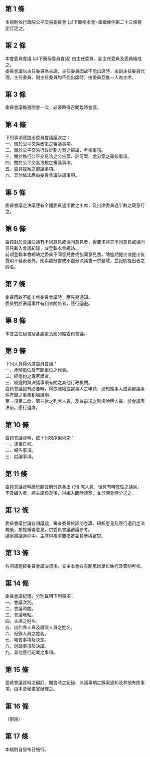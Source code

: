 第 1 條
-------
本規則依行政院公平交易委員會 (以下簡稱本會) 組織條例第二十三條規  
定訂定之。

第 2 條
-------
本會委員會議 (以下簡稱委員會議) 由主任委員、副主任委員及委員組成  
之。  
委員會議以主任委員為主席，主任委員因故不能出席時，由副主任委員代  
理。主任委員、副主任委員均不能出席時，由委員互推一人為主席。

第 3 條
-------
委員會議每週開會一次，必要時得召開臨時會議。

第 4 條
-------
下列事項應提出委員會議議決之：  
一、關於公平交易政策之審議事項。  
二、關於公平交易行政計劃方案之審議、考核事項。  
三、關於執行公平交易法之公告案、許可案、處分案之審核事項。  
四、關於公平交易法規之審議事項。  
五、委員提案之審議事項。  
六、其他依法應由委員會議決議事項。

第 5 條
-------
委員會議之決議應有全體委員過半數之出席，及出席委員過半數之同意行  
之。

第 6 條
-------
委員對於會議決議有不同意見或協同意見者，得要求將其不同意見或協同  
意見載入會議紀錄，或登載本會網站。  
前項登載本會網站之委員不同意見書或協同意見書，除逾期提出或提出後  
聲明不發表者外，應與處分書或不處分決議書一併登載，並記明提出者之  
姓名。

第 7 條
-------
委員因故不能出席委員會議時，應先期通知。  
委員對於審議事件有利害關係者，應行迴避。

第 8 條
-------
本會主任秘書及各處處長應列席委員會議。

第 9 條
-------
下列人員得列席委員會議：  
一、承辦單位及有關單位之代表。  
二、經邀約之專家學者。  
三、經邀約與決議事項有關之其他行政機關。  
委員會議認有必要時，得依職權或當事人之申請，通知當事人或與審議事  
件有關之事業到場說明。  
第一項第二款、第三款之列席人員，及依前項之到場說明人員，於會議表  
決前，應行退席。

第 10 條
--------
委員會議資料，依下列次序編列之：  
一、議事日程。  
二、報告事項。  
三、討論事項。

第 11 條
--------
委員會議資料應於開會前分送各出 (列) 席人員，但具有時效性之議案，  
不及編入者，經主席核定後，得編入臨時議案，並於開會時分送之。

第 12 條
--------
委員會議討論各項議題，審查委員於詳閱卷證、研析意見及應行適用之法  
規後，核提審查意見，供委員會議審議參考。  
議案審議過程中，主席得視需要指定委員參與審查。

第 13 條
--------
各項議題經委員會議決議後，交由本會各有關承辦單位執行及管制考核。

第 14 條
--------
委員會議紀錄，分別載明下列事項：  
一、會議次別。  
二、會議時間。  
三、會議地點。  
四、主席之姓名。  
五、出列席人員及請假人員之姓名。  
六、紀錄人員之姓名。  
七、報告事項及決定。  
八、討論事項及決議。  
九、其他應行記載之事項。

第 15 條
--------
委員會議資料之編訂、開會時之紀錄、決議事項之錄案通知及其他有關事  
項，由本會秘書室辦理之。

第 16 條
--------
（刪除）

第 17 條
--------
本規則自發布日施行。

